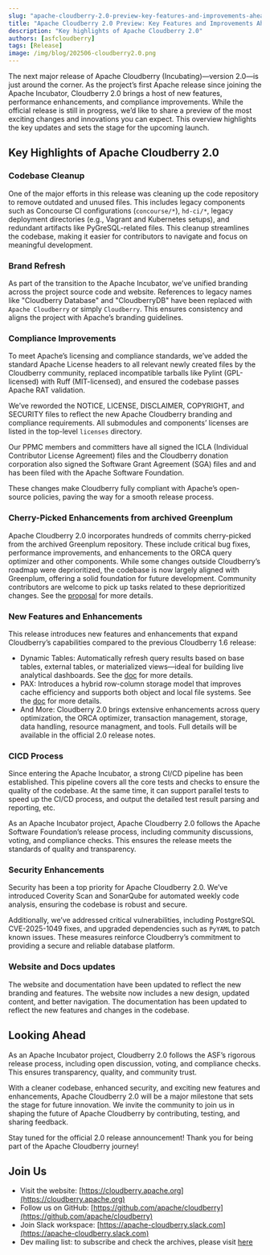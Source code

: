 ```yaml
---
slug: "apache-cloudberry-2.0-preview-key-features-and-improvements-ahead"
title: "Apache Cloudberry 2.0 Preview: Key Features and Improvements Ahead"
description: "Key highlights of Apache Cloudberry 2.0"
authors: [asfcloudberry]
tags: [Release]
image: /img/blog/202506-cloudberry2.0.png
---
```


The next major release of Apache Cloudberry (Incubating)—version 2.0—is just around the corner. As the project’s first Apache release since joining the Apache Incubator, Cloudberry 2.0 brings a host of new features, performance enhancements, and compliance improvements. While the official release is still in progress, we’d like to share a preview of the most exciting changes and innovations you can expect. This overview highlights the key updates and sets the stage for the upcoming launch.

## Key Highlights of Apache Cloudberry 2.0

### Codebase Cleanup

One of the major efforts in this release was cleaning up the code repository to remove outdated and unused files. This includes legacy components such as Concourse CI configurations (`concourse/*`), `hd-ci/*`, legacy deployment directories (e.g., Vagrant and Kubernetes setups), and redundant artifacts like PyGreSQL-related files. This cleanup streamlines the codebase, making it easier for contributors to navigate and focus on meaningful development.

### Brand Refresh

As part of the transition to the Apache Incubator, we’ve unified branding across the project source code and website. References to legacy names like "Cloudberry Database" and "CloudberryDB" have been replaced with `Apache Cloudberry` or simply `Cloudberry`. This ensures consistency and aligns the project with Apache’s branding guidelines.

### Compliance Improvements

To meet Apache’s licensing and compliance standards, we’ve added the standard Apache License headers to all relevant newly created files by the Cloudberry community, replaced incompatible tarballs like Pylint (GPL-licensed) with Ruff (MIT-licensed), and ensured the codebase passes Apache RAT validation. 

We’ve reworded the NOTICE, LICENSE, DISCLAIMER, COPYRIGHT, and SECURITY files to reflect the new Apache Cloudberry branding and compliance requirements. All submodules and components’ licenses are listed in the top-level `licenses` directory.

Our PPMC members and committers have all signed the ICLA (Individual Contributor License Agreement) files and the Cloudberry donation corporation also signed the Software Grant Agreement (SGA) files and and has been filed with the Apache Software Foundation.

These changes make Cloudberry fully compliant with Apache’s open-source policies, paving the way for a smooth release process.

### Cherry-Picked Enhancements from archived Greenplum

Apache Cloudberry 2.0 incorporates hundreds of commits cherry-picked from the archived Greenplum repository. These include critical bug fixes, performance improvements, and enhancements to the ORCA query optimizer and other components. While some changes outside Cloudberry’s roadmap were deprioritized, the codebase is now largely aligned with Greenplum, offering a solid foundation for future development. Community contributors are welcome to pick up tasks related to these deprioritized changes. See the [proposal](https://github.com/apache/cloudberry/discussions/675) for more details.

### New Features and Enhancements

This release introduces new features and enhancements that expand Cloudberry’s capabilities compared to the previous Cloudberry 1.6 release:

* Dynamic Tables: Automatically refresh query results based on base tables, external tables, or materialized views—ideal for building live analytical dashboards. See the [doc](https://cloudberry.apache.org/docs/next/performance/use-dynamic-tables) for more details.
* PAX: Introduces a hybrid row-column storage model that improves cache efficiency and supports both object and local file systems. See the [doc](https://cloudberry.apache.org/docs/next/operate-with-data/pax-table-format) for more details.
* And More: Cloudberry 2.0 brings extensive enhancements across query optimization, the ORCA optimizer, transaction management, storage, data handling, resource managment, and tools. Full details will be available in the official 2.0 release notes.

### CICD Process

Since entering the Apache Incubator, a strong CI/CD pipeline has been established. This pipeline covers all the core tests and checks to ensure the quality of the codebase. At the same time, it can support parallel tests to speed up the CI/CD process, and output the detailed test result parsing and reporting, etc. 

As an Apache Incubator project, Apache Cloudberry 2.0 follows the Apache Software Foundation’s release process, including community discussions, voting, and compliance checks. This ensures the release meets the standards of quality and transparency.

### Security Enhancements

Security has been a top priority for Apache Cloudberry 2.0. We’ve introduced Coverity Scan and SonarQube for automated weekly code analysis, ensuring the codebase is robust and secure. 

Additionally, we’ve addressed critical vulnerabilities, including PostgreSQL CVE-2025-1049 fixes, and upgraded dependencies such as `PyYAML` to patch known issues. These measures reinforce Cloudberry’s commitment to providing a secure and reliable database platform.

### Website and Docs updates

The website and documentation have been updated to reflect the new branding and features. The website now includes a new design, updated content, and better navigation. The documentation has been updated to reflect the new features and changes in the codebase.

## Looking Ahead

As an Apache Incubator project, Cloudberry 2.0 follows the ASF’s rigorous release process, including open discussion, voting, and compliance checks. This ensures transparency, quality, and community trust.

With a cleaner codebase, enhanced security, and exciting new features and enhancements, Apache Cloudberry 2.0 will be a major milestone that sets the stage for future innovation. We invite the community to join us in shaping the future of Apache Cloudberry by contributing, testing, and sharing feedback.

Stay tuned for the official 2.0 release announcement! Thank you for being part of the Apache Cloudberry journey!

## Join Us

- Visit the website: [https://cloudberry.apache.org](https://cloudberry.apache.org)
- Follow us on GitHub: [https://github.com/apache/cloudberry](https://github.com/apache/cloudberry)
- Join Slack workspace: [https://apache-cloudberry.slack.com](https://apache-cloudberry.slack.com)
- Dev mailing list: to subscribe and check the archives, please visit [here](/community/mailing-lists)
